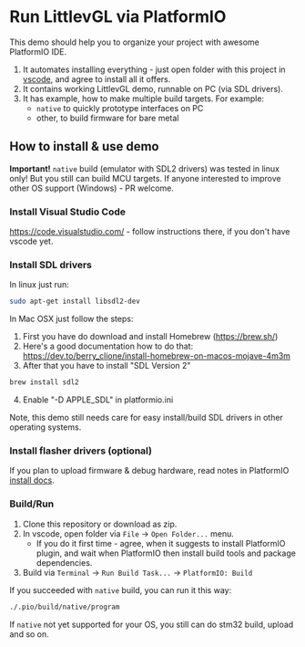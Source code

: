 # Run LittlevGL via PlatformIO

This demo should help you to organize your project with awesome PlatformIO IDE.

1. It automates installing everything - just open folder with this project in
   [vscode](https://code.visualstudio.com/), and agree to install all it offers.
2. It contains working LittlevGL demo, runnable on PC (via SDL drivers).
3. It has example, how to make multiple build targets. For example:
   - `native` to quickly prototype interfaces on PC
   - other, to build firmware for bare metal


## How to install & use demo

**Important!** `native` build (emulator with SDL2 drivers) was tested in
linux only! But you still can build MCU targets. If anyone interested to
improve other OS support (Windows) - PR welcome.


### Install Visual Studio Code

https://code.visualstudio.com/ - follow instructions there, if you don't have
vscode yet.


### Install SDL drivers

In linux just run:

```sh
sudo apt-get install libsdl2-dev
```

In Mac OSX just follow the steps:
1. First you have do download and install Homebrew (https://brew.sh/)
2. Here's a good documentation how to do that: https://dev.to/berry_clione/install-homebrew-on-macos-mojave-4m3m
3. After that you have to install "SDL Version 2"
```sh
brew install sdl2
```
4. Enable "-D APPLE_SDL" in platformio.ini 


Note, this demo still needs care for easy install/build SDL drivers in other
operating systems.


### Install flasher drivers (optional)

If you plan to upload firmware & debug hardware, read notes in PlatformIO
[install docs](http://docs.platformio.org/en/latest/installation.html#troubleshooting).


### Build/Run

1. Clone this repository or download as zip.
2. In vscode, open folder via `File` -> `Open Folder...` menu.
   - If you do it first time - agree, when it suggests to install PlatformIO
     plugin, and wait when PlatformIO then install build tools and package
     dependencies.
3. Build via `Terminal` -> `Run Build Task...` -> `PlatformIO: Build`

If you succeeded with `native` build, you can run it this way:

```sh
./.pio/build/native/program
```

If `native` not yet supported for your OS, you still can do stm32 build,
upload and so on.
